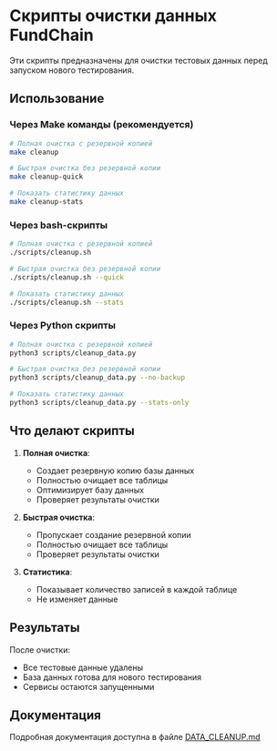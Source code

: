 # Скрипты очистки данных FundChain

Эти скрипты предназначены для очистки тестовых данных перед запуском нового тестирования.

## Использование

### Через Make команды (рекомендуется)

```bash
# Полная очистка с резервной копией
make cleanup

# Быстрая очистка без резервной копии
make cleanup-quick

# Показать статистику данных
make cleanup-stats
```

### Через bash-скрипты

```bash
# Полная очистка с резервной копией
./scripts/cleanup.sh

# Быстрая очистка без резервной копии
./scripts/cleanup.sh --quick

# Показать статистику данных
./scripts/cleanup.sh --stats
```

### Через Python скрипты

```bash
# Полная очистка с резервной копией
python3 scripts/cleanup_data.py

# Быстрая очистка без резервной копии
python3 scripts/cleanup_data.py --no-backup

# Показать статистику данных
python3 scripts/cleanup_data.py --stats-only
```

## Что делают скрипты

1. **Полная очистка**:
   - Создает резервную копию базы данных
   - Полностью очищает все таблицы
   - Оптимизирует базу данных
   - Проверяет результаты очистки

2. **Быстрая очистка**:
   - Пропускает создание резервной копии
   - Полностью очищает все таблицы
   - Проверяет результаты очистки

3. **Статистика**:
   - Показывает количество записей в каждой таблице
   - Не изменяет данные

## Результаты

После очистки:
- Все тестовые данные удалены
- База данных готова для нового тестирования
- Сервисы остаются запущенными

## Документация

Подробная документация доступна в файле [DATA_CLEANUP.md](file:///Users/khadjimurad/Documents/GitHub/community-fundchain/DATA_CLEANUP.md)